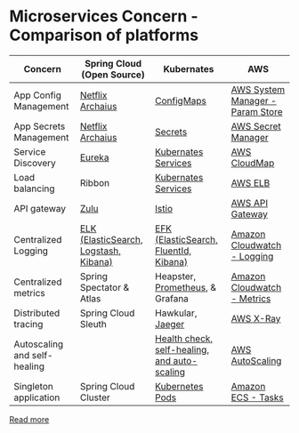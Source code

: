 # Microservices Concern - Comparison of platforms

| Concern                      | Spring Cloud (Open Source)                                                      | Kubernates                                                                                                | AWS                                                                                                                   |
|------------------------------|---------------------------------------------------------------------------------|-----------------------------------------------------------------------------------------------------------|-----------------------------------------------------------------------------------------------------------------------|
| App Config Management        | [Netflix Archaius](https://github.com/Netflix/archaius)                         | [ConfigMaps](../9_Container&Orchestration/Kubernates/ConfigMaps.md)                               | [AWS System Manager - Param Store](https://github.com/Anshul619/AWS-Services/tree/main/17_Security/1_DataProtection/AWSSystemManager.md) |
| App Secrets Management       | [Netflix Archaius](https://github.com/Netflix/archaius)                         | [Secrets](../9_Container&Orchestration/Kubernates/Secrets.md)                                     | [AWS Secret Manager](https://github.com/Anshul619/AWS-Services/tree/main/17_Security/1_DataProtection/AWSSecretsManager.md)              |
| Service Discovery            | [Eureka](2_ServiceRegistry&Discovery/Eureka.md)                                 | [Kubernates Services](../9_Container&Orchestration/Kubernates/Readme.md)                          | [AWS CloudMap](https://github.com/Anshul619/AWS-Services/tree/main/16_NetworkingAndContentDelivery/2_ApplicationNetworking/AWSCloudMap.md)                |
| Load balancing               | Ribbon                                                                          | [Kubernates Services](../9_Container&Orchestration/Kubernates/Readme.md)                          | [AWS ELB](https://github.com/Anshul619/AWS-Services/tree/main/16_NetworkingAndContentDelivery/2_ApplicationNetworking/ElasticLoadBalancer/Readme.md)      |
| API gateway                  | [Zulu](1_APIGateway/ZuluAPIGateway.md)                                          | [Istio](https://istio.io/)                                                                                | [AWS API Gateway](https://github.com/Anshul619/AWS-Services/tree/main/16_NetworkingAndContentDelivery/2_ApplicationNetworking/AmazonAPIGateway/Readme.md) |
| Centralized Logging          | [ELK (ElasticSearch, Logstash, Kibana)](../12_Observability/ELK.md) | [EFK (ElasticSearch, FluentId, Kibana)](../12_Observability/EFK.md)                           | [Amazon Cloudwatch - Logging](https://github.com/Anshul619/AWS-Services/tree/main/8_ObservabilityLogs/AmazonCloudWatch/CloudwatchLogs.md)        |
| Centralized metrics          | Spring Spectator & Atlas                                                        | Heapster, [Prometheus](../12_Observability/Prometheus.md), & Grafana                          | [Amazon Cloudwatch - Metrics](https://github.com/Anshul619/AWS-Services/tree/main/8_ObservabilityLogs/AmazonCloudWatch/CloudwatchMetrics.md)     |
| Distributed tracing          | Spring Cloud Sleuth                                                             | Hawkular, [Jaeger](../12_Observability/Jaeger.md)                                             | [AWS X-Ray](https://github.com/Anshul619/AWS-Services/tree/main/8_ObservabilityLogs/AWSXRay.md)                                                  |
| Autoscaling and self-healing |                                                                                 | [Health check, self-healing, and auto-scaling](../9_Container&Orchestration/Kubernates/Readme.md) | [AWS AutoScaling](https://github.com/Anshul619/AWS-Services/tree/main/5_AutoScaling/Readme.md)                            |
| Singleton application        | Spring Cloud Cluster                                                            | [Kubernetes Pods](../9_Container&Orchestration/Kubernates/Readme.md)                              | [Amazon ECS - Tasks](https://github.com/Anshul619/AWS-Services/tree/main/3_ContainerOrchestration/AmazonECS/Readme.md)                           |

[Read more](https://en.wikipedia.org/wiki/Microservices)
